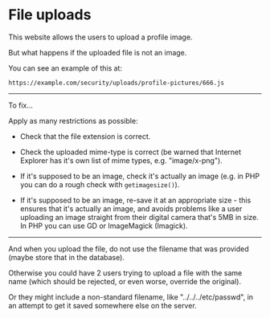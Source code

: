 
# File uploads

This website allows the users to upload a profile image.

But what happens if the uploaded file is not an image.

You can see an example of this at:

	https://example.com/security/uploads/profile-pictures/666.js

---

To fix...

Apply as many restrictions as possible:

- Check that the file extension is correct.

- Check the uploaded mime-type is correct (be warned that Internet Explorer has it's own list of mime types, e.g. "image/x-png").

- If it's supposed to be an image, check it's actually an image (e.g. in PHP you can do a rough check with `getimagesize()`).

- If it's supposed to be an image, re-save it at an appropriate size - this ensures that it's actually an image, and avoids problems like a user uploading an image straight from their digital camera that's 5MB in size. In PHP you can use GD or ImageMagick (Imagick).

---

And when you upload the file, do not use the filename that was provided (maybe store that in the database).

Otherwise you could have 2 users trying to upload a file with the same name (which should be rejected, or even worse, override the original).

Or they might include a non-standard filename, like "../../../etc/passwd", in an attempt to get it saved somewhere else on the server.
